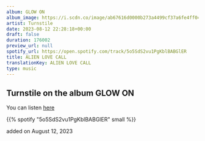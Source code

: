 ```yaml
---
album: GLOW ON
album_image: https://i.scdn.co/image/ab67616d0000b273a4499cf37a6fe4ff043dc9f2
artist: Turnstile
date: 2023-08-12 22:28:18+00:00
draft: false
duration: 176002
preview_url: null
spotify_url: https://open.spotify.com/track/5o5SdS2vu1PgKblBABGlER
title: ALIEN LOVE CALL
translationKey: ALIEN LOVE CALL
type: music
---
```


## Turnstile on the album GLOW ON

You can listen [here](https://open.spotify.com/track/5o5SdS2vu1PgKblBABGlER)

{{% spotify "5o5SdS2vu1PgKblBABGlER" small %}}

added on August 12, 2023